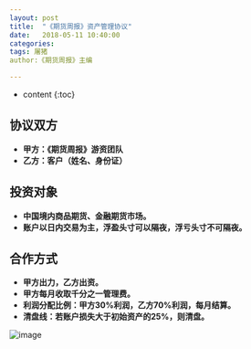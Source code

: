 ```yaml
---
layout: post
title:  "《期货周报》资产管理协议"
date:   2018-05-11 10:40:00
categories: 
tags: 屠猪
author:《期货周报》主编

---
```


* content
{:toc}

## 协议双方
* **甲方：《期货周报》游资团队**
* **乙方：客户（姓名、身份证）**

## 投资对象
* **中国境内商品期货、金融期货市场。**
* **账户以日内交易为主，浮盈头寸可以隔夜，浮亏头寸不可隔夜。**

## 合作方式
* **甲方出力，乙方出资。**
* **甲方每月收取千分之一管理费。**
* **利润分配比例：甲方30%利润，乙方70%利润，每月结算。**
* **清盘线：若账户损失大于初始资产的25%，则清盘。**

 ![image](http://c.tsxbs.com/data/attachment/forum/202107/07/140358njnn6ycf6wkiczjq.jpg)
